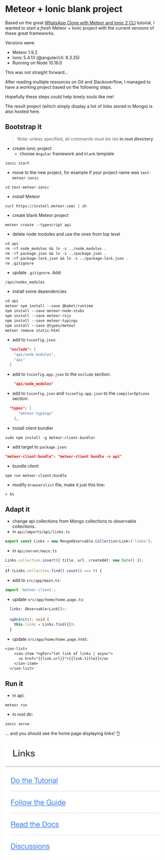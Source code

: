 # Meteor + Ionic blank project

Based on the great [WhatsApp Clone with Meteor and Ionic 2 CLI](https://angular-meteor.com/tutorials/whatsapp2/ionic/setup)
tutorial, I wanted to start a _fresh_ Meteor + Ionic project with the current versions of these great frameworks.

Versions were:
- Meteor 1.9.2
- Ionic 5.4.13 (@angular/cli: 8.3.25)
- Running on Node 10.16.0

This was not straight forward...

After reading multiple resources on Git and Slackoverflow, I managed to have a working project based on the following steps.

Hopefully these steps could help lonely souls like me!

The result project (which simply display a list of links stored in Mongo) is also hosted here. 

## Bootstrap it
> Note: unless specified, all commands must be ran **in root directory**

- create ionic project
  - choose `Angular` framework and `blank` template
```shell script
ionic start
```
- move to the new project, for example if your project name was `test-meteor-ionic`
```shell script
cd test-meteor-ionic
```
- install Meteor
```shell script
curl https://install.meteor.com/ | sh
```
- create blank Meteor project
```shell script
meteor create --typescript api
```
- delete node modules and use the ones from top level
```shell script
cd api
rm -rf node_modules && ln -s ../node_modules .
rm -rf package.json && ln -s ../package.json .
rm -rf package-lock.json && ln -s ../package-lock.json .
rm .gitignore
```
- update `.gitignore`. Add:
```
/api/nodes_modules
```
- install some dependencies
```shell script
cd api
meteor npm install --save @babel/runtime
npm install --save meteor-node-stubs
npm install --save meteor-rxjs
npm install --save meteor-typings
npm install --save @types/meteor
meteor remove static-html
```
- add to `tsconfig.json`:
```json
  "exclude": [
    "api/node_modules",
    "api"
  ]
```
- add to `tsconfig.app.json` to the `exclude` section:
```json
    "api/node_modules"
```
- add to `tsconfig.json` and `tsconfig.app.json` to the `compilerOptions` section:
```json
  "types": [
      "meteor-typings"
    ],
```
- Install client bundler
```shell script
sudo npm install -g meteor-client-bundler
```
- add target to `package.json`:
```json
"meteor-client:bundle": "meteor-client bundle -s api"
```
- bundle client
```shell script
npm run meteor-client:bundle
```
- modify `browserslist` file, make it just this line:
```
> 5%
```

## Adapt it
- change api collections from Mongo collections to observable collections.
- in `api/imports/api/links.ts`
```typescript
export const Links = new MongoObservable.Collection<Link>('links');
```
- in `api/server/main.ts`
```typescript
Links.collection.insert({ title, url, createdAt: new Date() });
...
if (Links.collection.find().count() === 0) {
```
- add to `src/app/main.ts`:
```typescript
import 'meteor-client';
```

- update `src/app/home/home.page.ts`:
```typescript
  links: Observable<Link[]>;

  ngOnInit(): void {
    this.links = Links.find({});
  }
```

- update `src/app/home/home.page.html`:
```angular2html
<ion-list>
    <ion-item *ngFor="let link of links | async">
      <a href="{{link.url}}">{{link.title}}</a>
    </ion-item>
  </ion-list>
```

## Run it

- in api:
```shell script
meteor run
```
- in root dir:
```shell script
ionic serve
```

... and you should see the home page displaying links! 👌

![links page](./links.png)
